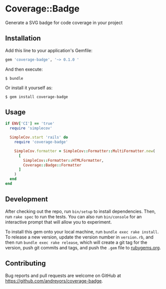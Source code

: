 # Coverage::Badge

Generate a SVG badge for code coverage in your project

## Installation

Add this line to your application's Gemfile:

```ruby
gem 'coverage-badge', '~> 0.1.0	'
```

And then execute:

    $ bundle

Or install it yourself as:

    $ gem install coverage-badge

## Usage

```ruby
if ENV['CI'] == 'true'
  require 'simplecov'

  SimpleCov.start 'rails' do
    require 'coverage-badge'

    SimpleCov.formatter = SimpleCov::Formatter::MultiFormatter.new(
      [
        SimpleCov::Formatter::HTMLFormatter,
        Coverage::Badge::Formatter
      ]
    )
  end
end
```

## Development

After checking out the repo, run `bin/setup` to install dependencies. Then, run `rake spec` to run the tests. You can also run `bin/console` for an interactive prompt that will allow you to experiment.

To install this gem onto your local machine, run `bundle exec rake install`. To release a new version, update the version number in `version.rb`, and then run `bundle exec rake release`, which will create a git tag for the version, push git commits and tags, and push the `.gem` file to [rubygems.org](https://rubygems.org).

## Contributing

Bug reports and pull requests are welcome on GitHub at https://github.com/andreyors/coverage-badge.
